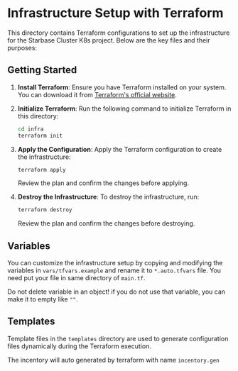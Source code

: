 # Infrastructure Setup with Terraform

This directory contains Terraform configurations to set up the infrastructure for the Starbase Cluster K8s project. Below are the key files and their purposes:

## Getting Started

1. **Install Terraform**: Ensure you have Terraform installed on your system. You can download it from [Terraform's official website](https://www.terraform.io/downloads.html).

2. **Initialize Terraform**: Run the following command to initialize Terraform in this directory:

   ```bash
   cd infra
   terraform init
   ```

3. **Apply the Configuration**: Apply the Terraform configuration to create the infrastructure:

   ```bash
   terraform apply
   ```

   Review the plan and confirm the changes before applying.

4. **Destroy the Infrastructure**: To destroy the infrastructure, run:

   ```bash
   terraform destroy
   ```

   Review the plan and confirm the changes before destroying.

## Variables

You can customize the infrastructure setup by copying and modifying the variables in `vars/tfvars.example` and rename it to `*.auto.tfvars` file. You need put your file in same directory of `main.tf`.

Do not delete variable in an object! if you do not use that variable, you can make it to empty like `""`.

## Templates

Template files in the `templates` directory are used to generate configuration files dynamically during the Terraform execution.

The incentory will auto generated by terraform with name `incentory.gen`
